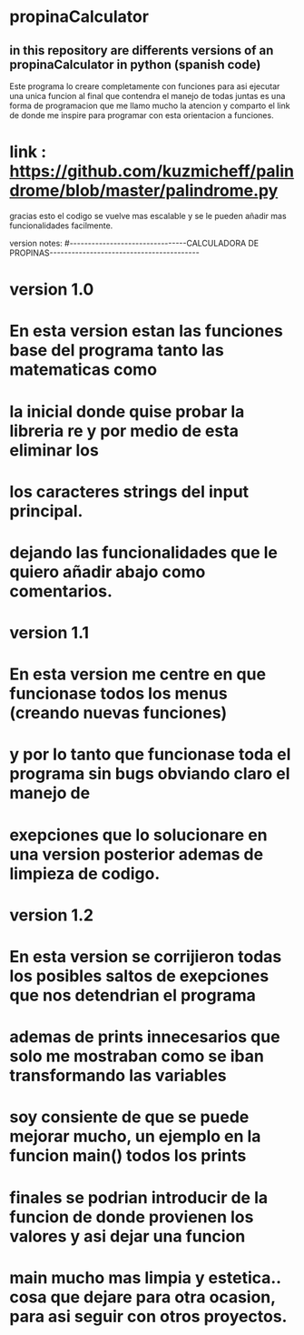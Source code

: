# propinaCalculator
in this repository are differents versions of an propinaCalculator in python (spanish code)
-------------------------------------------------------------------------------------------------
Este programa lo creare completamente con funciones para asi ejecutar una unica funcion al final que contendra el manejo de todas juntas es una forma de programacion que me llamo mucho la atencion y comparto el link de donde me inspire para programar con esta orientacion a funciones.

# link : https://github.com/kuzmicheff/palindrome/blob/master/palindrome.py

gracias esto el codigo se vuelve mas escalable y se le pueden añadir mas funcionalidades facilmente.

version notes:
#--------------------------------CALCULADORA DE PROPINAS-----------------------------------------
#                                version 1.0
# En esta version estan las funciones base del programa tanto las matematicas como 
# la inicial donde quise probar la libreria re y por medio de esta eliminar los
# los caracteres strings del input principal.
# dejando las funcionalidades que le quiero añadir abajo como comentarios.
#                                version 1.1
# En esta version me centre en que funcionase todos los menus (creando nuevas funciones) 
# y por lo tanto que funcionase toda el programa sin bugs obviando claro el manejo de 
# exepciones que lo solucionare en una version posterior ademas de limpieza de codigo.
#                                version 1.2
# En esta version se corrijieron todas los posibles saltos de exepciones que nos detendrian el programa
# ademas de prints innecesarios que solo me mostraban como se iban transformando las variables
# soy consiente de que se puede mejorar mucho, un ejemplo en la funcion main() todos los prints
# finales se podrian introducir de la funcion de donde provienen los valores y asi dejar una funcion 
# main mucho mas limpia y estetica.. cosa que dejare para otra ocasion, para asi seguir con otros proyectos.
